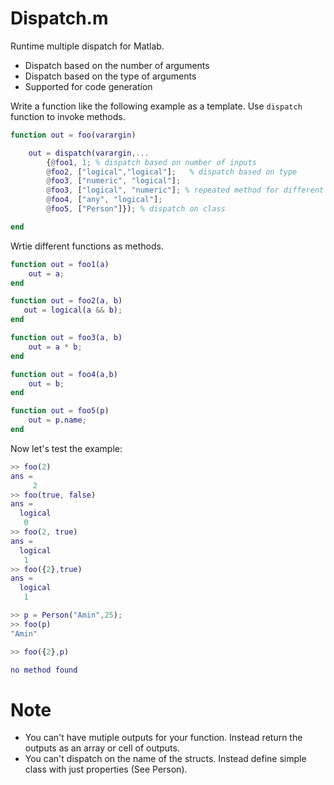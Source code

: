 # Dispatch.m
 Runtime multiple dispatch for Matlab.

- Dispatch based on the number of arguments
- Dispatch based on the type of arguments
- Supported for code generation


Write a function like the following example as a template. Use `dispatch` function to invoke methods.
```matlab
function out = foo(varargin)

    out = dispatch(varargin,...
        {@foo1, 1; % dispatch based on number of inputs
        @foo2, ["logical","logical"];   % dispatch based on type
        @foo3, ["numeric", "logical"];
        @foo3, ["logical", "numeric"]; % repeated method for different type
        @foo4, ["any", "logical"];
        @foo5, ["Person"]}); % dispatch on class

end
```

Wrtie different functions as methods.

```matlab
function out = foo1(a)
    out = a;
end

function out = foo2(a, b)
   out = logical(a && b);
end

function out = foo3(a, b)
    out = a * b;
end

function out = foo4(a,b)
    out = b;
end

function out = foo5(p)
    out = p.name;
end
```

Now let's test the example:
```matlab
>> foo(2)
ans =
     2
>> foo(true, false)
ans =
  logical
   0
>> foo(2, true)
ans =
  logical
   1
>> foo({2},true)
ans =
  logical
   1

>> p = Person("Amin",25);
>> foo(p)
"Amin"

>> foo({2},p)

no method found
```

# Note
- You can't have mutiple outputs for your function. Instead return the outputs as an array or cell of outputs.
- You can't dispatch on the name of the structs. Instead define simple class with just properties (See Person).
